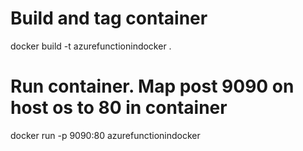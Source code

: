 # Build and tag container
docker build -t azurefunctionindocker .
# Run container. Map post 9090 on host os to 80 in container
docker run -p 9090:80 azurefunctionindocker

